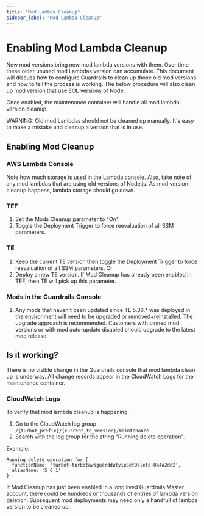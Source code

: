 ```yaml
---
title: "Mod Lambda Cleanup"
sidebar_label: "Mod Lambda Cleanup"
---
```


# Enabling Mod Lambda Cleanup
New mod versions bring new mod lambda versions with them. Over time these older unused mod Lambdas version can accumulate.   This document will discuss how to configure Guardrails to clean up those old mod versions and how to tell the process is working.  The below procedure will also clean up mod version that use EOL versions of Node.

Once enabled, the maintenance container will handle all mod lambda version cleanup.

WARNING: Old mod Lambdas should not be cleaned up manually. It's easy to make a mistake and cleanup a version that is in use.

## Enabling Mod Cleanup
### AWS Lambda Console
Note how much storage is used in the Lambda console. Also, take note of any mod lambdas that are using old versions of Node.js. As mod version cleanup happens, lambda storage should go down.

### TEF
1. Set the Mods Cleanup parameter to "On".
2. Toggle the Deployment Trigger to force reevaluation of all SSM parameters.

### TE
1. Keep the current TE version then toggle the Deployment Trigger to force reevaluation of all SSM parameters.
Or
1. Deploy a new TE version.  If Mod Cleanup has already been enabled in TEF, then TE will pick up this parameter.

### Mods in the Guardrails Console
1. Any mods that haven't been updated since TE 5.36.* was deployed in the environment will need to be upgraded or removed+reinstalled. The upgrade approach is recommended. Customers with pinned mod versions or with mod auto-update disabled should upgrade to the latest mod release.

## Is it working?
There is no visible change in the Guardrails console that mod lambda clean up is underway.  All change records appear in the CloudWatch Logs for the maintenance container.

### CloudWatch Logs

To verify that mod lambda cleanup is happening:
1. Go to the CloudWatch log group `/{turbot_prefix}/{current_te_version}/maintenance`
2. Search with the log group for the string "Running delete operation".

Example:
```
Running delete operation for {
  functionName: 'turbot-turbotawsguarddutyipSetDelete-0a4a2dd2',
  aliasName: '5_6_1'
}
```

If Mod Cleanup has just been enabled in a long lived Guardrails Master account, there could be hundreds or thousands of entries of lambda version deletion.  Subsequent mod deployments may need only a handfull of lambda version to be cleaned up.

